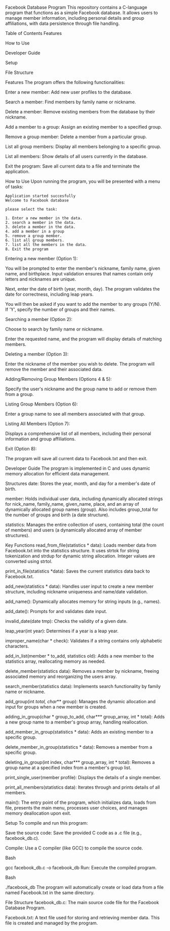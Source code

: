 Facebook Database Program
This repository contains a C-language program that functions as a simple Facebook database. It allows users to manage member information, including personal details and group affiliations, with data persistence through file handling.

Table of Contents
Features

How to Use

Developer Guide

Setup

File Structure

Features
The program offers the following functionalities:

Enter a new member: Add new user profiles to the database.

Search a member: Find members by family name or nickname.

Delete a member: Remove existing members from the database by their nickname.

Add a member to a group: Assign an existing member to a specified group.

Remove a group member: Delete a member from a particular group.

List all group members: Display all members belonging to a specific group.

List all members: Show details of all users currently in the database.

Exit the program: Save all current data to a file and terminate the application.

How to Use
Upon running the program, you will be presented with a menu of tasks:

    Application started succesfully
    Welcome to Facebook database

    please select the task:

    1. Enter a new member in the data.
    2. search a member in the data.
    3. delete a member in the data.
    4. add a member in a group
    5. remove a group member.
    6. list all group members.
    7. list all the members in the data.
    8. Exit the program
Entering a new member (Option 1):

You will be prompted to enter the member's nickname, family name, given name, and birthplace. Input validation ensures that names contain only letters and nicknames are unique.

Next, enter the date of birth (year, month, day). The program validates the date for correctness, including leap years.

You will then be asked if you want to add the member to any groups (Y/N). If 'Y', specify the number of groups and their names.

Searching a member (Option 2):

Choose to search by family name or nickname.

Enter the requested name, and the program will display details of matching members.

Deleting a member (Option 3):

Enter the nickname of the member you wish to delete. The program will remove the member and their associated data.

Adding/Removing Group Members (Options 4 & 5):

Specify the user's nickname and the group name to add or remove them from a group.

Listing Group Members (Option 6):

Enter a group name to see all members associated with that group.

Listing All Members (Option 7):

Displays a comprehensive list of all members, including their personal information and group affiliations.

Exit (Option 8):

The program will save all current data to Facebook.txt and then exit.

Developer Guide
The program is implemented in C and uses dynamic memory allocation for efficient data management.

Structures
date: Stores the year, month, and day for a member's date of birth.

member: Holds individual user data, including dynamically allocated strings for nick_name, family_name, given_name, place, and an array of dynamically allocated group names (group). Also includes group_total for the number of groups and birth (a date structure).

statistics: Manages the entire collection of users, containing total (the count of members) and users (a dynamically allocated array of member structures).

Key Functions
read_from_file(statistics * data): Loads member data from Facebook.txt into the statistics structure. It uses strtok for string tokenization and strdup for dynamic string allocation. Integer values are converted using strtol.

print_in_file(statistics *data): Saves the current statistics data back to Facebook.txt.

add_new(statistics * data): Handles user input to create a new member structure, including nickname uniqueness and name/date validation.

add_name(): Dynamically allocates memory for string inputs (e.g., names).

add_date(): Prompts for and validates date input.

invalid_date(date tmp): Checks the validity of a given date.

leap_year(int year): Determines if a year is a leap year.

improper_name(char * check): Validates if a string contains only alphabetic characters.

add_in_list(member * to_add, statistics old): Adds a new member to the statistics array, reallocating memory as needed.

delete_member(statistics data): Removes a member by nickname, freeing associated memory and reorganizing the users array.

search_member(statistics data): Implements search functionality by family name or nickname.

add_group(int *total, char*** group): Manages the dynamic allocation and input for groups when a new member is created.

adding_in_group(char * group_to_add, char*** group_array, int * total): Adds a new group name to a member's group array, handling reallocation.

add_member_in_group(statistics * data): Adds an existing member to a specific group.

delete_member_in_group(statistics * data): Removes a member from a specific group.

deleting_in_group(int index, char*** group_array, int * total): Removes a group name at a specified index from a member's group list.

print_single_user(member profile): Displays the details of a single member.

print_all_members(statistics data): Iterates through and prints details of all members.

main(): The entry point of the program, which initializes data, loads from file, presents the main menu, processes user choices, and manages memory deallocation upon exit.

Setup
To compile and run this program:

Save the source code: Save the provided C code as a .c file (e.g., facebook_db.c).

Compile: Use a C compiler (like GCC) to compile the source code.

Bash

gcc facebook_db.c -o facebook_db
Run: Execute the compiled program.

Bash

./facebook_db
The program will automatically create or load data from a file named Facebook.txt in the same directory.

File Structure
facebook_db.c: The main source code file for the Facebook Database Program.

Facebook.txt: A text file used for storing and retrieving member data. This file is created and managed by the program.

